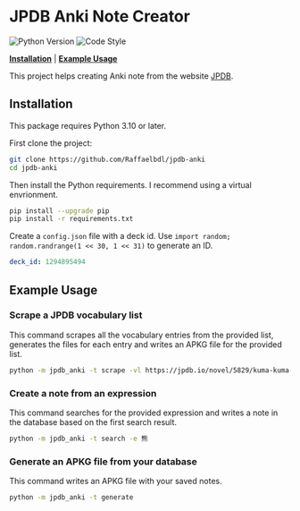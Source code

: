 # JPDB Anki Note Creator

![Python Version](https://img.shields.io/badge/Python->=3.10-blue)
![Code Style](https://img.shields.io/badge/Code_Style-black-black)

[**Installation**](#installation) 
| [**Example Usage**](#example-usage)

This project helps creating Anki note from the website [JPDB](https://jpdb.io/).

## Installation
This package requires Python 3.10 or later.

First clone the project:
```bash
git clone https://github.com/Raffaelbdl/jpdb-anki
cd jpdb-anki
```

Then install the Python requirements. I recommend using a virtual envrionment.
```bash
pip install --upgrade pip
pip install -r requirements.txt
```

Create a `config.json` file with a deck id. Use `import random; random.randrange(1 << 30, 1 << 31)` to generate an ID.
```yaml
deck_id: 1294895494
```

## Example Usage
### Scrape a JPDB vocabulary list

This command scrapes all the vocabulary entries from the provided list, generates the files for each entry and writes an APKG file for the provided list.

```bash
python -m jpdb_anki -t scrape -vl https://jpdb.io/novel/5829/kuma-kuma-kuma-bear/vocabulary-list
```

### Create a note from an expression

This command searches for the provided expression and writes a note in the database based on the first search result.

```bash
python -m jpdb_anki -t search -e 熊
```

### Generate an APKG file from your database

This command writes an APKG file with your saved notes.

```bash
python -m jpdb_anki -t generate
```